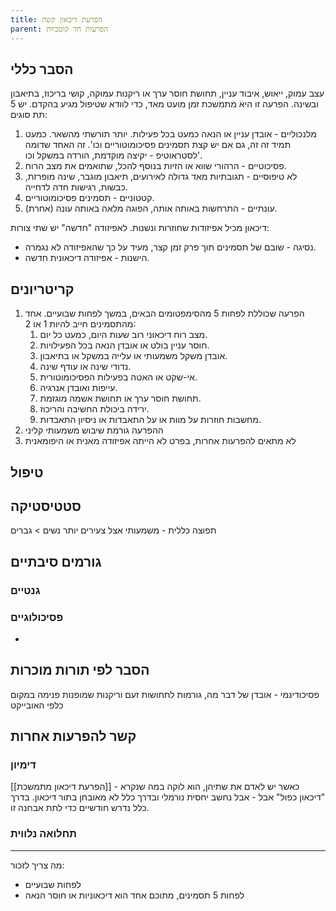 ```yaml
---
title: הפרעת דיכאון קשה
parent: הפרעות חד קוטביות
---
```



## הסבר כללי 
עצב עמוק, ייאוש, איבוד עניין, תחושת חוסר ערך או ריקנות עמוקה, קושי בריכוז, בתיאבון ובשינה. הפרעה זו היא מתמשכת זמן מועט מאד, כדי לוודא שטיפול מגיע בהקדם.
יש 5 תת סוגים:

1. מלנכוליים - אובדן עניין או הנאה כמעט בכל פעילות. יותר תורשתי מהשאר. כמעט תמיד זה זה, גם אם יש קצת תסמינים פסיכומוטוריים וכו'. זה האחד שדומה לסטראוטיפ - יקיצה מוקדמת, הורדה במשקל וכו'.
2. פסיכוטיים - הרהורי שווא או הזיות בנוסף להכל, שתואמים את מצב הרוח.
3. לא טיפוסיים - תגובתיות מאד גדולה לאירועים, תיאבון מוגבר, שינה מופרזת, כבשות, רגישות חדה לדחייה.
4. קטטוניים - תסמינים פסיכומוטוריים.
5. עונתיים - התרחשות באותה אותה, הפוגה מלאה באותה עונה (אחרת).

דיכאון מכיל אפיזודות שחוזרות ונשנות. לאפיזודה "חדשה" יש שתי צורות:
- נסיגה - שובם של תסמינים תוך פרק זמן קצר, מעיד על כך שהאפיזודה לא נגמרה.
- הישנות - אפיזודה דיכאונית חדשה.
## קריטריונים
1. הפרעה שכוללת לפחות 5 מהסימפטומים הבאים, במשך לפחות שבועיים. אחד מהתסמינים חייב להיות 1 או 2:
	1. מצב רוח דיכאוני רוב שעות היום, כמעט כל יום.
	2. חוסר עניין בולט או אובדן הנאה בכל הפעילויות.
	3. אובדן משקל משמעותי או עלייה במשקל או בתיאבון.
	4. נדודי שינה או עודף שינה.
	5. אי-שקט או האטה בפעילות הפסיכומוטורית.
	6. עייפות ואובדן אנרגיה.
	7. תחושת חוסר ערך או תחושת אשמה מוגזמת.
	8. ירידה ביכולת החשיבה והריכוז.
	9. מחשבות חוזרות על מוות או על התאבדות או ניסיון התאבדות.
2. ההפרעה גורמת שיבוש משמעותי קליני
3. לא מתאים להפרעות אחרות, בפרט לא הייתה אפיזודה מאנית או היפומאנית
## טיפול

## סטטיסטיקה
תפוצה כללית - משמעותי אצל צעירים יותר
נשים > גברים
## גורמים סיבתיים
### גנטיים
### פסיכולוגיים
* 
## הסבר לפי תורות מוכרות
פסיכודינמי - אובדן של דבר מה, גורמות לתחושות זעם וריקנות שמופנות פנימה במקום כלפי האובייקט

## קשר להפרעות אחרות

### דימיון
[[הפרעת דיכאון מתמשכת]] - כאשר יש לאדם את שתיהן, הוא לוקה במה שנקרא "דיכאון כפול"
אבל - אבל נחשב יחסית נורמלי ובדרך כלל לא מאובחן בתור דיכאון. בדרך כלל נדרש חודשיים כדי לתת אבחנה זו.
### תחלואה נלווית




___
מה צריך לזכור:
- לפחות שבועיים
- לפחות 5 תסמינים, מתוכם אחד הוא דיכאוניות או חוסר הנאה